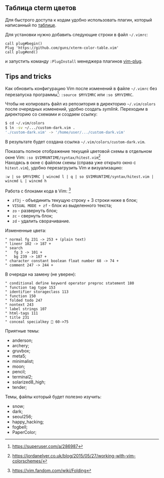 ## Таблица cterm цветов

Для быстрого доступа к кодам удобно использовать плагин, который написанный по [таблице](https://vim.fandom.com/wiki/Xterm256_color_names_for_console_Vim).

Для установки нужно добавить следующие строки в файл `~/.vimrc`:
```vim
call plug#begin()
Plug 'https://github.com/guns/xterm-color-table.vim'
call plug#end()
```
и запустить команду `:PlugInstall` менеджера плагинов [vim-plug]( https://github.com/junegunn/vim-plug).

## Tips and tricks

Как обновить конфигурацию Vim после изменений в файле `~/.vimrc` без перезапуска программы[^reload-vimrc-no-restart]: `:source $MYVIMRC` или `:so $MYVIMRC`.

Чтобы не копировать файл из репозитория в директорию `~/.vim/colors` после очередных изменений, удобно создать _symlink_. Переходим в директорию со схемами и создаем ссылку:
```bash
$ cd ~/.vim/colors
$ ln -sv ~/.../custom-dark.vim .
'./custom-dark.vim' -> '/home/user/.../custom-dark.vim'
```
В результате будет создана ссылка `~/.vim/colors/custom-dark.vim`.

Показать полное отображение текущей цветовой схемы в отдельном окне Vim: `:so $VIMRUNTIME/syntax/hitest.vim`[^vim-visualize-colors]          
Находясь в окне c файлом схемы (справа уже открыто окно с `hitest.vim`), удобно перезагрузить Vim и визуализацию:
```
:w | so $MYVIMRC | wincmd l | q | so $VIMRUNTIME/syntax/hitest.vim | wincmd L | wincmd h
```

Работа с блоками кода в Vim: [^vim-folding]
- `zf3j` - объединить текущую строку + 3 строки ниже в блок;
- `VISUAL MODE + zf` - блок из выделенного текста;
- `zo` - развернуть блок;
- `zc` - свернуть блок;
- `zd` - удалить сворачивание.



Измененные цвета:
```
" normal fg 231 -> 253 + (plain text)
" linenr 102 -> 187 +
" search 
"   fg 3 -> 101 +
"   bg 239 -> 187 +
" character constant boolean float number 68 -> 74 +
" comment 247 -> 244 +
```
В очереди на замену (не уверен):
```
" conditional define keyword operator preproc statement 180
" function tag type 153
" identifier storageclass 113
" function 150
" folded todo 247
" nontext 243
" label strings 107
" html-tags 111
" title 231
" conceal specialkey  60->75
```

Приятные темы:
- anderson;
- archery;
- gruvbox;
- meta5;
- minimalist;
- moon;
- pencil;
- terminal2;
- solarized8_high;
- tender;

Темы, файлы который будет полезно изучить:
- snow;
- dark;
- seoul256;
- happy_hacking;
- fogbell;
- PaperColor;



[^reload-vimrc-no-restart]: https://superuser.com/a/286987
[^vim-folding]: https://vim.fandom.com/wiki/Folding
[^vim-visualize-colors]: https://jordanelver.co.uk/blog/2015/05/27/working-with-vim-colorschemes/
